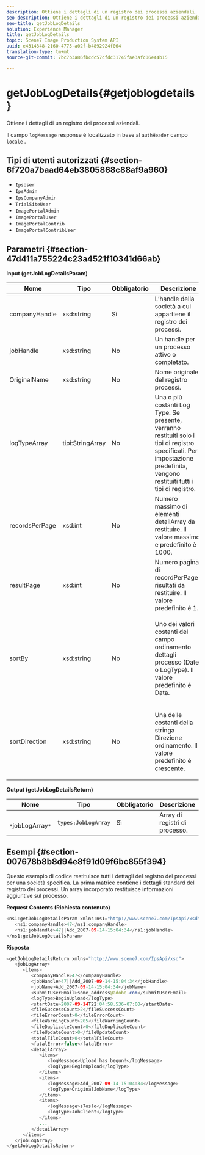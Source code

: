 ```yaml
---
description: Ottiene i dettagli di un registro dei processi aziendali.
seo-description: Ottiene i dettagli di un registro dei processi aziendali.
seo-title: getJobLogDetails
solution: Experience Manager
title: getJobLogDetails
topic: Scene7 Image Production System API
uuid: e4314348-2160-4775-a02f-b4892924f064
translation-type: tm+mt
source-git-commit: 7bc7b3a86fbcdc57cfdc31745fae3afc06e44b15

---
```



# getJobLogDetails{#getjoblogdetails}

Ottiene i dettagli di un registro dei processi aziendali.

Il campo `logMessage` response è localizzato in base al `authHeader` campo `locale` .

## Tipi di utenti autorizzati {#section-6f720a7baad64eb3805868c88af9a960}

* `IpsUser`
* `IpsAdmin`
* `IpsCompanyAdmin`
* `TrialSiteUser`
* `ImagePortalAdmin`
* `ImagePortalUser`
* `ImagePortalContrib`
* `ImagePortalContribUser`

## Parametri {#section-47d411a755224c23a4521f10341d66ab}

**Input (getJobLogDetailsParam)**

<table id="table_A77122D73F684B3F8F5AFA1C11C189ED"> 
 <thead> 
  <tr> 
   <th colname="col1" class="entry"> Nome </th> 
   <th colname="col2" class="entry"> Tipo </th> 
   <th colname="col3" class="entry"> Obbligatorio </th> 
   <th colname="col4" class="entry"> Descrizione </th> 
  </tr> 
 </thead>
 <tbody> 
  <tr> 
   <td colname="col1"> <span class="codeph"> <span class="varname"> companyHandle</span></span> </td> 
   <td colname="col2"> <span class="codeph"> xsd:string</span> </td> 
   <td colname="col3"> Sì </td> 
   <td colname="col4"> L’handle della società a cui appartiene il registro dei processi. </td> 
  </tr> 
  <tr> 
   <td colname="col1"> <span class="codeph"> <span class="varname"> jobHandle</span></span> </td> 
   <td colname="col2"> <span class="codeph"> xsd:string</span> </td> 
   <td colname="col3"> No </td> 
   <td colname="col4"> Un handle per un processo attivo o completato. </td> 
  </tr> 
  <tr> 
   <td colname="col1"> <span class="codeph"> <span class="varname"> OriginalName</span></span> </td> 
   <td colname="col2"> <span class="codeph"> xsd:string</span> </td> 
   <td colname="col3"> No </td> 
   <td colname="col4"> Nome originale del registro processi. </td> 
  </tr> 
  <tr> 
   <td colname="col1"> <span class="codeph"> <span class="varname"> logTypeArray</span></span> </td> 
   <td colname="col2"> <span class="codeph"> tipi:StringArray</span> </td> 
   <td colname="col3"> No </td> 
   <td colname="col4"> Una o più costanti Log Type. Se presente, verranno restituiti solo i tipi di registro specificati. Per impostazione predefinita, vengono restituiti tutti i tipi di registro. </td> 
  </tr> 
  <tr> 
   <td colname="col1"> <span class="codeph"> <span class="varname"> recordsPerPage</span></span> </td> 
   <td colname="col2"> <span class="codeph"> xsd:int</span> </td> 
   <td colname="col3"> No </td> 
   <td colname="col4">Numero massimo di elementi <span class="codeph"> detailArray</span> da restituire. Il valore massimo e predefinito è 1000. </td> 
  </tr> 
  <tr> 
   <td colname="col1"> <span class="codeph"> <span class="varname"> resultPage</span></span> </td> 
   <td colname="col2"> <span class="codeph"> xsd:int</span> </td> 
   <td colname="col3"> No </td> 
   <td colname="col4">Numero pagina di <span class="codeph"> recordPerPage</span>-risultati da restituire. Il valore predefinito è 1. </td> 
  </tr> 
  <tr> 
   <td colname="col1"> <span class="codeph"> <span class="varname"> sortBy</span></span> </td> 
   <td colname="col2"> <span class="codeph"> xsd:string</span> </td> 
   <td colname="col3"> No </td> 
   <td colname="col4"> <p>Uno dei valori costanti del campo ordinamento dettagli processo (Date o LogType). Il valore predefinito è Data. </p> </td> 
  </tr> 
  <tr> 
   <td colname="col1"> <span class="codeph"> <span class="varname"> sortDirection</span></span> </td> 
   <td colname="col2"> <span class="codeph"> xsd:string</span> </td> 
   <td colname="col3"> No </td> 
   <td colname="col4"> <p>Una delle costanti della stringa Direzione ordinamento. Il valore predefinito è crescente. </p> </td> 
  </tr> 
 </tbody> 
</table>

**Output (getJobLogDetailsReturn)**

| Nome | Tipo | Obbligatorio | Descrizione |
|---|---|---|---|
| ` *`jobLogArray`*` | `types:JobLogArray` | Sì | Array di registri di processo. |

## Esempi {#section-007678b8b8d94e8f91d09f6bc855f394}

Questo esempio di codice restituisce tutti i dettagli del registro dei processi per una società specifica. La prima matrice contiene i dettagli standard del registro dei processi. Un array incorporato restituisce informazioni aggiuntive sul processo.

**Request Contents (Richiesta contenuto)**

```java
<ns1:getJobLogDetailsParam xmlns:ns1="http://www.scene7.com/IpsApi/xsd">
   <ns1:companyHandle>47</ns1:companyHandle>
   <ns1:jobHandle>47||Add_2007-09-14-15:04:34</ns1:jobHandle>
</ns1:getJobLogDetailsParam>
```

**Risposta**

```java
<getJobLogDetailsReturn xmlns="http://www.scene7.com/IpsApi/xsd">
   <jobLogArray>
      <items>
         <companyHandle>47</companyHandle>
         <jobHandle>47||Add_2007-09-14-15:04:34</jobHandle>
         <jobName>Add_2007-09-14-15:04:34</jobName>
         <submitUserEmail>some_address@adobe.com</submitUserEmail>
         <logType>BeginUpload</logType>
         <startDate>2007-09-14T22:04:58.536-07:00</startDate>
         <fileSuccessCount>2</fileSuccessCount>
         <fileErrorCount>0</fileErrorCount>
         <fileWarningCount>205</fileWarningCount>
         <fileDuplicateCount>0</fileDuplicateCount>
         <fileUpdateCount>0</fileUpdateCount>
         <totalFileCount>0</totalFileCount>
         <fatalError>false</fatalError>
         <detailArray>
            <items>
               <logMessage>Upload has begun!</logMessage>
               <logType>BeginUpload</logType>
            </items>
            <items>
               <logMessage>Add_2007-09-14-15:04:34</logMessage>
               <logType>OriginalJobName</logType>
            </items>
            <items>
               <logMessage>s7oslo</logMessage>
               <logType>JobClient</logType>
            </items>
            ...
         </detailArray>
      </items>
   </jobLogArray>
</getJobLogDetailsReturn>
```

